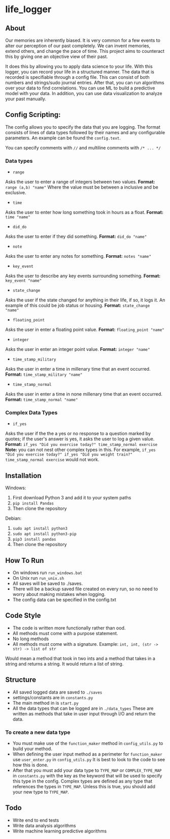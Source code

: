 # life_logger

## About
Our memories are inherently biased. It is very common for a few events to alter our perception of our past completely. We can invent memories, extend others, and change the pace of time. This project aims to counteract this by giving one an objective view of their past.

It does this by allowing you to apply data science to your life. With this logger, you can record your life in a structured manner. The data that is recorded is specifiable through a config file. This can consist of both numbers and strings/sudo journal entries. After that, you can run algorithms over your data to find correlations. You can use ML to build a predictive model with your data. In addition, you can use data visualization to analyze your past manually.

## Config Scripting:
The config allows you to specify the data that you are logging. The format consists of lines of data types followed by their names and any configurable parameters. An example can be found the `config.text`.

You can specify comments with `//` and multiline comments with `/* ... */`

### Data types
* `range`

Asks the user to enter a range of integers between two values. **Format:** `range (a,b) "name"` Where the value must be between a inclusive and be exclusive.

* `time`

Asks the user to enter how long something took in hours as a float. **Format:** `time "name"`

* `did_do`

Asks the user to enter if they did something. **Format:** `did_do "name"`

* `note`

Asks the user to enter any notes for something. **Format:** `notes "name"`

* `key_event`

Asks the user to describe any key events surrounding something. **Format:** `key_event "name"`

* `state_change`

Asks the user if the state changed for anything in their life, if so, it logs it. An example of this could be job status or housing. **Format:** `state_change "name"`

* `floating_point`

Asks the user in enter a floating point value. **Format:** `floating_point "name"`

* `integer`

Asks the user in enter an integer point value. **Format:** `integer "name"`

* `time_stamp_military`

Asks the user in enter a time in millenary time that an event occurred. **Format:** `time_stamp_military "name"`

* `time_stamp_normal`

Asks the user in enter a time in none millenary time that an event occurred. **Format:** `time_stamp_normal "name"`

### Complex Data Types

* `if_yes`

Asks the user if the the a yes or no response to a question marked by quotes; if the user's answer is yes, it asks the user to log a given value. **Format:** `if_yes "Did you exercise today?" time_stamp_normal exercise` **Note:** you can not nest other complex types in this. For example, `if_yes "Did you exercise today?" if_yes "Did you weight train?" time_stamp_normal exercise` would not work.

## Installation
Windows:
1. First download Python 3 and add it to your system paths
2. `pip install Pandas`
3. Then clone the repository

Debian:
1. `sudo apt install python3`
2. `sudo apt install python3-pip`
3. `pip3 install pandas`
3. Then clone the repository

## How To Run
* On windows run `run_windows.bat`
* On Unix run `run_unix.sh`
* All saves will be saved to ./saves. 
* There will be a backup saved file created on every run, so no need to worry about making mistakes when logging.
* The config data can be specified in the config.txt

## Code Style
* The code is written more functionally rather than ood.
* All methods must come with a purpose statement.
* No long methods
* All methods must come with a signature. Example:
`int, int, (str -> str) -> list of str`

 Would mean a method that took in two ints and a method that takes in a string and returns a string. It would return a list of string.

## Structure
* All saved logged data are saved to `./saves`
* settings/constants are in `constants.py`
* The main method in is `start.py`
* All the data types that can be logged are in `./data_types` These are written as methods that take in user input through I/O and return the data.

### To create a new data type
* You must make use of the `function_maker` method in `config_utils.py` to build your method.
* When defining the user input method as a perimeter for `function_maker` use `user_enter.py` in `config_utils.py` It is best to look to the code to see how this is done.
* After that you must add your data type to `TYPE_MAP` or `COMPLEX_TYPE_MAP` in `constants.py` with the key as the keyword that will be used to specify this type in the config. Complex types are defined as any type that references the types in `TYPE_MAP`. Unless this is true, you should add your new type to `TYPE_MAP`.

## Todo
* Write end to end tests
* Write data analysis algorithms
* Write machine learning predictive algorithms
